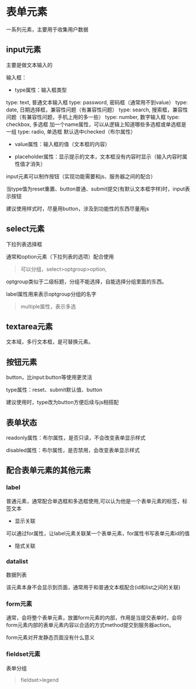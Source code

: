 # 表单元素

一系列元素，主要用于收集用户数据

## input元素

主要是做文本输入的

输入框：

- type属性：输入框类型

type: text, 普通文本输入框
type: password, 密码框（通常用不到value）
type: date, 日期选择框，兼容性问题（有兼容性问题）
type: search, 搜索框，兼容性问题（有兼容性问题，手机上用的多一些）
type: number, 数字输入框
type: checkbox, 多选框
     加一个name属性，可以从逻辑上知道哪些多选框或单选框是一组
type: radio, 单选框  默认选中checked（布尔属性）

- value属性：输入框的值（文本框的内容）

- placeholder属性：显示提示的文本，文本框没有内容时显示（输入内容时属性值才消失）

input元素可以制作按钮（实现功能需要和js、服务器之间的配合）

当type值为reset重置、button普通、submit提交(有默认文本框字样)时，input表示按钮

建议使用样式时，尽量用button，涉及到功能性的东西尽量用js

## select元素

下拉列表选择框

通常和option元素（下拉列表的选项）配合使用

> 可以分组，select>optgroup>option,

optgroup类似于二级标题，分组不能选择，自能选择分组里面的东西。

label属性用来表示optgroup分组的名字

> multiple属性，表示多选

## textarea元素

文本域，多行文本框，是可替换元素。

## 按钮元素

button，比input:button等使用更灵活

type属性：reset、submit默认值、button

建议使用时，type改为button方便后续与js相搭配

## 表单状态

readonly属性：布尔属性，是否只读，不会改变表单显示样式

disabled属性：布尔属性，是否禁用，会改变表单显示样式

## 配合表单元素的其他元素

### label

普通元素，通常配合单选框和多选框使用,可以认为他是一个表单元素的标签，标签文本

- 显示关联

可以通过for属性，让label元素关联某一个表单元素，for属性书写表单元素id的值

- 隐式关联

### datalist

数据列表

该元素本身不会显示到页面，通常用于和普通文本框配合(id和list之间的关联)

### form元素

通常，会将整个表单元素，放置form元素的内部，作用是当提交表单时，会将form元素内部的表单元素内容以合适的方式method提交到服务器action。

form元素对开发静态页面没有什么意义

### fieldset元素

表单分组

> fieldset>legend